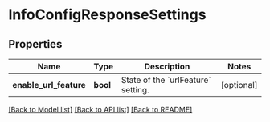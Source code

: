 # InfoConfigResponseSettings

## Properties
Name | Type | Description | Notes
------------ | ------------- | ------------- | -------------
**enable_url_feature** | **bool** | State of the &#x60;urlFeature&#x60; setting. | [optional] 

[[Back to Model list]](../../README.md#documentation-for-models) [[Back to API list]](../../README.md#documentation-for-api-endpoints) [[Back to README]](../../README.md)

